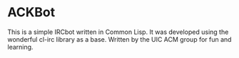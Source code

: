 ACKBot
==========

This is a simple IRCbot written in Common Lisp. It was developed using the wonderful cl-irc library as a base. Written by the UIC ACM group for fun and learning.

